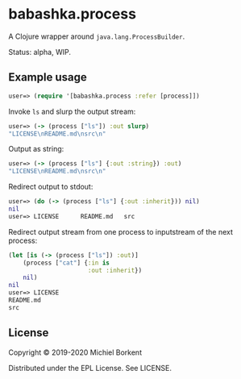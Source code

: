 # babashka.process

A Clojure wrapper around `java.lang.ProcessBuilder`.

Status: alpha, WIP.

## Example usage

``` clojure
user=> (require '[babashka.process :refer [process]])
```

Invoke `ls` and slurp the output stream:

``` clojure
user=> (-> (process ["ls"]) :out slurp)
"LICENSE\nREADME.md\nsrc\n"
```

Output as string:

``` clojure
user=> (-> (process ["ls"] {:out :string}) :out)
"LICENSE\nREADME.md\nsrc\n"
```

Redirect output to stdout:

``` clojure
user=> (do (-> (process ["ls"] {:out :inherit})) nil)
nil
user=> LICENSE		README.md	src
```

Redirect output stream from one process to inputstream of the next process:

``` clojure
(let [is (-> (process ["ls"]) :out)]
    (process ["cat"] {:in is
                      :out :inherit})
    nil)
nil
user=> LICENSE
README.md
src
```

## License

Copyright © 2019-2020 Michiel Borkent

Distributed under the EPL License. See LICENSE.
